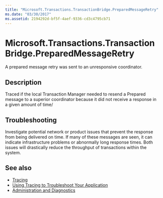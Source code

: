 ```yaml
---
title: "Microsoft.Transactions.TransactionBridge.PreparedMessageRetry"
ms.date: "03/30/2017"
ms.assetid: 2194292d-bf5f-4aef-9336-cd3c4795cb71
---
```

# Microsoft.Transactions.TransactionBridge.PreparedMessageRetry
A prepared message retry was sent to an unresponsive coordinator.  
  
## Description  
 Traced if the local Transaction Manager needed to resend a Prepared message to a superior coordinator because it did not receive a response in a given amount of time/  
  
## Troubleshooting  
 Investigate potential network or product issues that prevent the response from being delivered on time.  If many of these messages are seen, it can indicate infrastructure problems or abnormally long response times. Both issues will drastically reduce the throughput of transactions within the system.  
  
## See also
- [Tracing](../../../../../docs/framework/wcf/diagnostics/tracing/index.md)
- [Using Tracing to Troubleshoot Your Application](../../../../../docs/framework/wcf/diagnostics/tracing/using-tracing-to-troubleshoot-your-application.md)
- [Administration and Diagnostics](../../../../../docs/framework/wcf/diagnostics/index.md)
